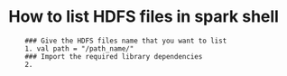 # How to list HDFS files in spark shell
```
    ### Give the HDFS files name that you want to list 
    1. val path = "/path_name/" 
    ### Import the required library dependencies
    2. 




```

